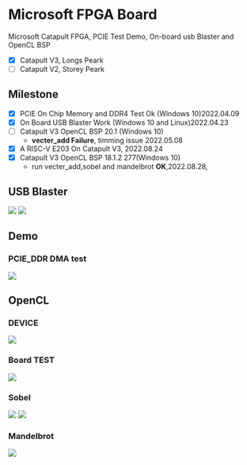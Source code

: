 # Microsoft FPGA Board
Microsoft Catapult FPGA, PCIE Test Demo, On-board usb Blaster and OpenCL BSP 

- [x] Catapult V3, Longs Peark
- [ ] Catapult V2, Storey Peark

## Milestone
- [x] PCIE On Chip Memory and DDR4 Test Ok (Windows 10)2022.04.09
- [x] On Board USB Blaster Work (Windows 10 and Linux)2022.04.23
- [ ] Catapult V3 OpenCL BSP 20.1 (Windows 10) 
    - **vecter_add Failure**, timming issue 2022.05.08
- [x] A RISC-V E203 On Catapult V3, 2022.08.24
- [x] Catapult V3 OpenCL BSP 18.1.2 277(Windows 10)
   -  run vecter_add,sobel and mandelbrot **OK**,2022.08.28,

## USB Blaster

![](docs/pcitures/catapult_card_usb_blaster.jpg)
![](docs/pcitures/fpga_programme.jpg)

## Demo

### PCIE_DDR DMA test

![](docs/pcitures/pcie_dma_test.jpg)

## OpenCL

### DEVICE

![](docs/pcitures/catapult_v3_opencl_device.jpg)

### Board TEST

![](docs/pcitures/catapult_v3_opencl_diagnose.jpg)

### Sobel

![](docs/pcitures/catapult_v3_opencl_sobel_0.jpg)
![](docs/pcitures/catapult_v3_opencl_sobel_1.jpg)

### Mandelbrot

![](docs/pcitures/catapult_v3_opencl_mandelbrot_0.jpg)
